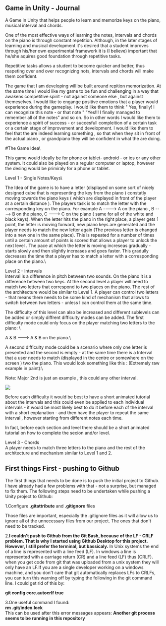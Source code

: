 ## Game in Unity - Journal 

A Game in Unity that helps people to learn and memorize keys on the piano, musical interval and chords. 

One of the most effective ways of learning the notes, intervals and chords on the piano is through constant repetition. Although, in the later stages of learning and musical development it's desired that a student improves through his/her own experimental framework it is (I believe) important that he/she aquires good foundation through repetitive tasks.

Repetitive tasks allows a student to become quicker and better, thus reapeting over and over recognizing nots, intervals and chords will make them confident. 

The game that I am developing will be built around repition memorization. At the same time I would like my game to be fun and challenging in a way that awakens competitive spirit - not against someone else , but against themeselves. I would like to engange positive emotions that a player would experience during the gameplay. I would like them to think " Yes, finally! I can recognize this note - or that note " "Yes!!! I finally managed to remember all of the notes" and so on. So in other words I would like them to experience a spirit of success - or succesfull compleition of a certain task or a certain stage of improvement and development. I would like them to feel that the are indeed learning something , so that when they sit in front of the actual piano , or grandpiano they will be confident in what the are doing.

#The Game Idea\

This game would ideally be for  phone or tablet- android - or ios or any other system. It could also be played on a regular computer or laptop, however the desing would be primiraly for a phone or tablet. 

Level 1 - Single Notes/Keys\

The Idea of the game is to have a letter (displayed on some sort of nicely designed cube that is representing the key from the piano ) constatly moving towards the piano keys  ( which are displayed in front of the player at a certain distance ). The players task is to match the letter with the corresponding key on the piano. For example A ----> A on the piano , B ----> B on the piano, C ---> C on the piano ( same for all of the white and black keys). When the letter hits the piano in the right place, a player gets 1 point, the letter is moving forward, new piano keys are generated and the player needs to match the new letter again (The previous letter is changed into a new one in the same place). This is repeated for a number of times until a certain amount of points is scored that allows a player to unlock the next level . The pace at which the letter is moving increseas gradually - starts slowly and then slightly increases and goes faster. This gradully  decreases the time that a player has to match a letter with a corresponding place on the piano.\

Level 2 - Intervals\
Interval is a difference in pitch between two sounds. On the piano it is a difference between two keys. 
At the second level a player will need to match two letters that correspond to two places on the piano. The rest of the architecture would be similar to Level 1. A player can control two letters - that means there needs to be some kind of mechanism that allows to switch between two letters - unless I can control them at the same time. 

The difficulty of this level can also be increased and different sublevels can be added or simply diffrent difficulty modes can be added. The first difficulty mode could only focus on the player matching two letters to the piano: \

A & B ---> A & B on the piano.\

A second difficulty mode could be a scenario where only one letter is presented and the second is empty - at the same time there is a Interval that a user needs to match (displayed in the centre or somewhere on the screen ) two the piano. This would look something like this : (Extremely raw example in paint):\

Note: Major 2nd is just an example , this could any other interval. 

![](images/Level2.png.png)




Before each difficulty it would be best to have a short animated tutorial about the intervals and this could even be applied to each individual intervals - it would be most likely best to do it before each of the interval with a short explanation - and then have the player to repeat the same interval , however starting from different notes each time. 

In fact, before each section and level there should be a short animated tutorial on how to complete the secion and/or level. 




Level 3 - Chords\
A player needs to match three letters to the piano and the rest of the architecture and mechanism similar to Level 1 and 2. 



## First things First - pushing to Github 
The first things that needs to be done is to push the initial project to Github. I have already had a few problems with that - not a surprise, but managed to fix them. The following steps need to be undertaken while pushing a Unity project to Github: 

1.Configure **.gitattribute** and **.gitignore** files 

Those files are important, especially the .gitignore files as it will allow us to ignore all of the unnecessary files from our project. The ones that don't need to be tracked. 


2.**I couldn't push to Github from the Git Bash, because of the LF - CRLF problem. That is why I started using Github Desktop for this project. However, I still prefer the terminal, but bassicaly.** In Unix systems the end of a line is represented with a line feed (LF). In windows a line is represented with a carriage return (CR) and a line feed (LF) thus (CRLF). when you get code from git that was uploaded from a unix system they will only have an LF.If you are a single developer working on a windows machine, and you don't care that git automatically replaces LFs to CRLFs, you can turn this warning off by typing the following in the git command line. I could get rid of this by: 

**git config core.autocrlf true**

3.One useful command I found:\
**rm .git/index.lock**\
This can be used after this error messages appears: **Another git process seems to be running in this repository**




